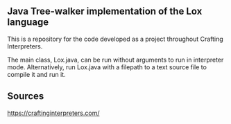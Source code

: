 ## Java Tree-walker implementation of the Lox language

This is a repository for the code developed as a project throughout Crafting Interpreters.

The main class, Lox.java, can be run without arguments to run in interpreter mode. Alternatively, run Lox.java with a filepath to a text source file to compile it and run it.

## Sources
https://craftinginterpreters.com/
